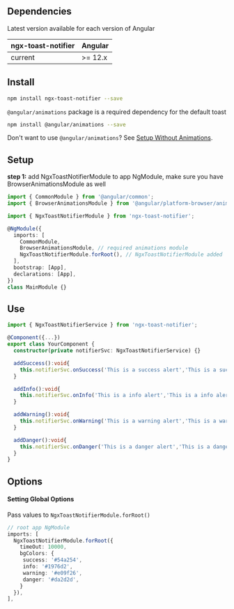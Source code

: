 ## Dependencies

Latest version available for each version of Angular

| ngx-toast-notifier | Angular     |
| ----------         | ----------- |
| current            | >= 12.x     |

## Install

```bash
npm install ngx-toast-notifier --save
```

`@angular/animations` package is a required dependency for the default toast

```bash
npm install @angular/animations --save
```

Don't want to use `@angular/animations`? See
[Setup Without Animations](#setup-without-animations).

## Setup

**step 1:** add NgxToastNotifierModule to app NgModule, make sure you have BrowserAnimationsModule as well

```typescript
import { CommonModule } from '@angular/common';
import { BrowserAnimationsModule } from '@angular/platform-browser/animations';

import { NgxToastNotifierModule } from 'ngx-toast-notifier';

@NgModule({
  imports: [
    CommonModule,
    BrowserAnimationsModule, // required animations module
    NgxToastNotifierModule.forRoot(), // NgxToastNotifierModule added
  ],
  bootstrap: [App],
  declarations: [App],
})
class MainModule {}
```

## Use

```typescript
import { NgxToastNotifierService } from 'ngx-toast-notifier';

@Component({...})
export class YourComponent {
  constructor(private notifierSvc: NgxToastNotifierService) {}

  addSuccess():void{
    this.notifierSvc.onSuccess('This is a success alert','This is a success alert')
  }

  addInfo():void{
    this.notifierSvc.onInfo('This is a info alert','This is a info alert')
  }

  addWarning():void{
    this.notifierSvc.onWarning('This is a warning alert','This is a warning alert')
  }

  addDanger():void{
    this.notifierSvc.onDanger('This is a danger alert','This is a danger alert')
  }
}
```

## Options

#### Setting Global Options

Pass values to `NgxToastNotifierModule.forRoot()`

```typescript
// root app NgModule
imports: [
  NgxToastNotifierModule.forRoot({
    timeOut: 10000,
    bgColors: {
     success: '#54a254',
     info: '#1976d2',
     warning: '#e09f26',
     danger: '#da2d2d',
    }
  }),
],
```
